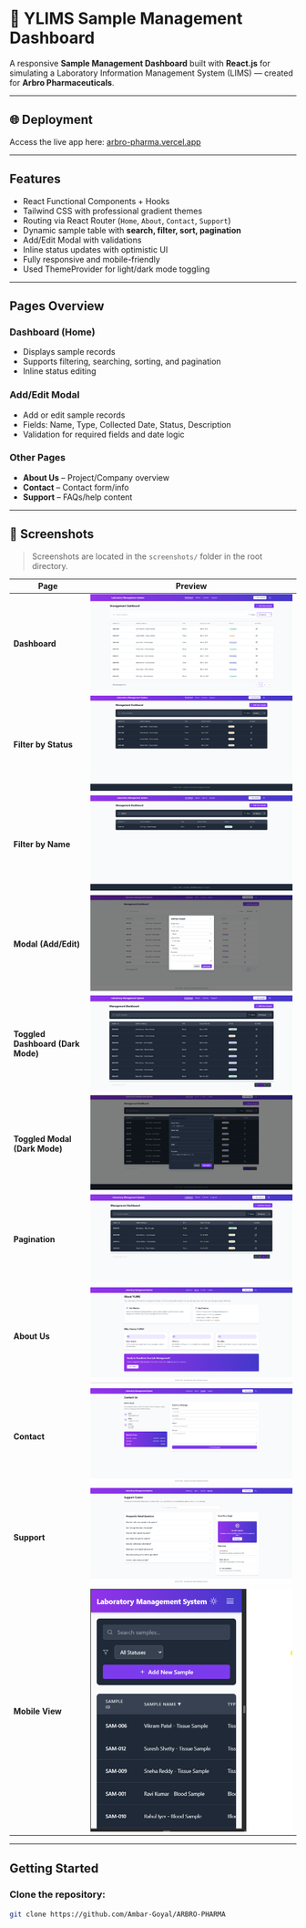 # 🧪 YLIMS Sample Management Dashboard

A responsive **Sample Management Dashboard** built with **React.js** for simulating a Laboratory Information Management System (LIMS) — created for **Arbro Pharmaceuticals**.

---

## 🌐 Deployment

Access the live app here: [arbro-pharma.vercel.app](https://arbro-pharma.vercel.app/)

---

## Features

- React Functional Components + Hooks  
- Tailwind CSS with professional gradient themes  
- Routing via React Router (`Home`, `About`, `Contact`, `Support`)  
- Dynamic sample table with **search, filter, sort, pagination**  
- Add/Edit Modal with validations  
- Inline status updates with optimistic UI  
- Fully responsive and mobile-friendly  
- Used ThemeProvider for light/dark mode toggling  

---

## Pages Overview

### Dashboard (Home)
- Displays sample records
- Supports filtering, searching, sorting, and pagination
- Inline status editing

### Add/Edit Modal
- Add or edit sample records
- Fields: Name, Type, Collected Date, Status, Description
- Validation for required fields and date logic

### Other Pages
- **About Us** – Project/Company overview  
- **Contact** – Contact form/info  
- **Support** – FAQs/help content  

---

## 📸 Screenshots

> Screenshots are located in the `screenshots/` folder in the root directory.

| Page | Preview |
|------|---------|
| **Dashboard** | ![Dashboard](screenshots/dashboard.png) |
| **Filter by Status** | ![Filter by Status](screenshots/FILTER_BY_STATUS.png) |
| **Filter by Name** | ![Filter by Name](screenshots/FILTERBYNAME.png) |
| **Modal (Add/Edit)** | ![Modal](screenshots/Modal.png) |
| **Toggled Dashboard (Dark Mode)** | ![Toggled Dashboard](screenshots/toggled_dashboard.png) |
| **Toggled Modal (Dark Mode)** | ![Toggled Modal](screenshots/ToggledModal.png) |
| **Pagination** | ![Pagination](screenshots/pagination.png) |
| **About Us** | ![About Us](screenshots/AboutPage.png) |
| **Contact** | ![Contact](screenshots/ContactPage.png) |
| **Support** | ![Support](screenshots/Support.png) |
| **Mobile View** | ![Mobile View](screenshots/mobileView.png) |

---

## Getting Started

### Clone the repository:
```bash
git clone https://github.com/Ambar-Goyal/ARBRO-PHARMA
